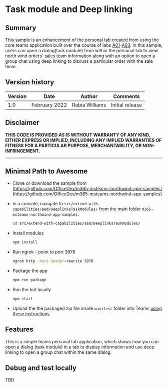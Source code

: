 # Task module and Deep linking

## Summary

This sample is an enhancement of the personal tab created from using the core teams application built over the course of labs [A01](../../../../lab-instructions/aad/A01-begin-app.md)-[A03](../../../../lab-instructions/aad/A03-after-apply-styling.md).
In this sample, users can open a dialog(task module) from within the personal tab to view north wind orders' sales team information along with an option to open a group chat using deep linking to discuss a particular order with the sale team.


## Version history

Version|Date|Author|Comments
-------|----|----|--------
1.0|February 2022|Rabia Williams|Initial release

## Disclaimer

**THIS CODE IS PROVIDED *AS IS* WITHOUT WARRANTY OF ANY KIND, EITHER EXPRESS OR IMPLIED, INCLUDING ANY IMPLIED WARRANTIES OF FITNESS FOR A PARTICULAR PURPOSE, MERCHANTABILITY, OR NON-INFRINGEMENT.**

---

## Minimal Path to Awesome

- Clone or download the sample from [https://github.com/OfficeDev/m365-msteams-northwind-app-samples](https://github.com/OfficeDev/m365-msteams-northwind-app-samples)

- In a console, navigate to `src/extend-with-capabilities/aad/DeeplinksTaskModules/` from the main folder `m365-msteams-northwind-app-samples`.

    ```bash
    cd src/extend-with-capabilities/aad/DeeplinksTaskModules/
    ```

- Install modules

    ```bash
    npm install
    ```

- Run ngrok - point to port 3978

    ```bash
    ngrok http -host-header=rewrite 3978
    ```

- Package the app

    ```bash
    npm run package
    ```

- Run the bot locally
    ```bash
    npm start
    ```

- Upload the the packaged zip file inside `manifest` folder into Teams [using these instructions](https://docs.microsoft.com/en-us/microsoftteams/platform/concepts/deploy-and-publish/apps-upload).



## Features

This is a simple teams personal tab application, which shows how you can open a dialog (task module) in a tab to display information and use deep linking to open a group chat within the same dialog.

## Debug and test locally

TBD